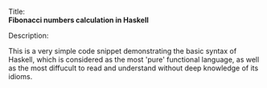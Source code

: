 Title:<br/>
<b>Fibonacci numbers calculation in Haskell</b>

Description:<br/>
<p>This is a very simple code snippet demonstrating the basic syntax of Haskell, which is considered as the most 'pure' functional language, as well as the most diffucult to read and understand without deep knowledge of its idioms.

